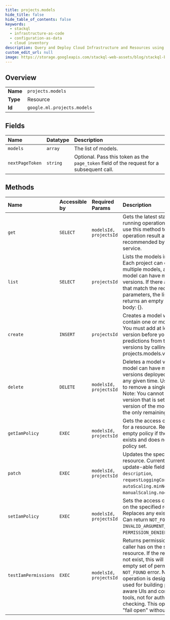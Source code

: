 ```yaml
---
title: projects.models
hide_title: false
hide_table_of_contents: false
keywords:
  - stackql
  - infrastructure-as-code
  - configuration-as-data
  - cloud inventory
description: Query and Deploy Cloud Infrastructure and Resources using SQL
custom_edit_url: null
image: https://storage.googleapis.com/stackql-web-assets/blog/stackql-blog-post-featured-image.png
---
```

  
    

## Overview
<table><tbody>
<tr><td><b>Name</b></td><td><code>projects.models</code></td></tr>
<tr><td><b>Type</b></td><td>Resource</td></tr>
<tr><td><b>Id</b></td><td><code>google.ml.projects.models</code></td></tr>
</tbody></table>

## Fields
| Name | Datatype | Description |
|:-----|:---------|:------------|
| `models` | `array` | The list of models. |
| `nextPageToken` | `string` | Optional. Pass this token as the `page_token` field of the request for a subsequent call. |
## Methods
| Name | Accessible by | Required Params | Description |
|:-----|:--------------|:----------------|:------------|
| `get` | `SELECT` | `modelsId, projectsId` | Gets the latest state of a long-running operation. Clients can use this method to poll the operation result at intervals as recommended by the API service. |
| `list` | `SELECT` | `projectsId` | Lists the models in a project. Each project can contain multiple models, and each model can have multiple versions. If there are no models that match the request parameters, the list request returns an empty response body: {}. |
| `create` | `INSERT` | `projectsId` | Creates a model which will later contain one or more versions. You must add at least one version before you can request predictions from the model. Add versions by calling projects.models.versions.create. |
| `delete` | `DELETE` | `modelsId, projectsId` | Deletes a model version. Each model can have multiple versions deployed and in use at any given time. Use this method to remove a single version. Note: You cannot delete the version that is set as the default version of the model unless it is the only remaining version. |
| `getIamPolicy` | `EXEC` | `modelsId, projectsId` | Gets the access control policy for a resource. Returns an empty policy if the resource exists and does not have a policy set. |
| `patch` | `EXEC` | `modelsId, projectsId` | Updates the specified Version resource. Currently the only update-able fields are `description`, `requestLoggingConfig`, `autoScaling.minNodes`, and `manualScaling.nodes`. |
| `setIamPolicy` | `EXEC` | `modelsId, projectsId` | Sets the access control policy on the specified resource. Replaces any existing policy. Can return `NOT_FOUND`, `INVALID_ARGUMENT`, and `PERMISSION_DENIED` errors. |
| `testIamPermissions` | `EXEC` | `modelsId, projectsId` | Returns permissions that a caller has on the specified resource. If the resource does not exist, this will return an empty set of permissions, not a `NOT_FOUND` error. Note: This operation is designed to be used for building permission-aware UIs and command-line tools, not for authorization checking. This operation may "fail open" without warning. |

